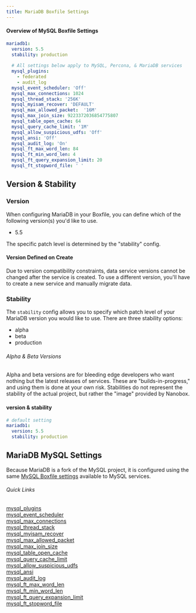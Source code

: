 ```yaml
---
title: MariaDB Boxfile Settings
---
```


#### Overview of MySQL Boxfile Settings
```yaml
mariadb1:
  version: 5.5
  stability: production
  
  # All settings below apply to MySQL, Percona, & MariaDB services
  mysql_plugins:
    - federated
    - audit_log
  mysql_event_scheduler: 'Off'
  mysql_max_connections: 1024
  mysql_thread_stack: '256K'
  mysql_myisam_recover: 'DEFAULT'
  mysql_max_allowed_packet:  '16M'
  mysql_max_join_size: 9223372036854775807
  mysql_table_open_cache: 64
  mysql_query_cache_limit: '1M'
  mysql_allow_suspicious_udfs: 'Off'
  mysql_ansi: 'Off'
  mysql_audit_log: 'On'
  mysql_ft_max_word_len: 84
  mysql_ft_min_word_len: 4
  mysql_ft_query_expansion_limit: 20
  mysql_ft_stopword_file: ' '
``` 

## Version & Stability

### Version
When configuring MariaDB in your Boxfile, you can define which of the following version(s) you'd like to use.

- 5.5

The specific patch level is determined by the "stability" config.

#### Version Defined on Create
Due to version compatibility constraints, data service versions cannot be changed after the service is created. To use a different version, you'll have to create a new service and manually migrate data.

### Stability
The `stability` config allows you to specify which patch level of your MariaDB version you would like to use. There are three stability options:

- alpha
- beta
- production

###### Alpha & Beta Versions
Alpha and beta versions are for bleeding edge developers who want nothing but the latest releases of services. These are "builds-in-progress," and using them is done at your own risk. Stabilities do not represent the stability of the actual project, but rather the "image" provided by Nanobox.

#### version & stability
```yaml
# default setting
mariadb1:
  version: 5.5
  stability: production
```

## MariaDB MySQL Settings
Because MariaDB is a fork of the MySQL project, it is configured using the same [MySQL Boxfile settings](/boxfile/data-services/mysql#mysql-settings) available to MySQL services.

###### Quick Links 
[mysql\_plugins](/boxfile/data-services/mysql#mysql-plugins)  
[mysql\_event\_scheduler](/boxfile/data-services/mysql#mysql-event-scheduler)  
[mysql\_max\_connections](/boxfile/data-services/mysql#mysql-max-connections)  
[mysql\_thread\_stack](/boxfile/data-services/mysql#mysql-thread-stack)  
[mysql\_myisam\_recover](/boxfile/data-services/mysql#mysql-myisam-recover)  
[mysql\_max\_allowed\_packet](/boxfile/data-services/mysql#mysql-max-allowed-packet)  
[mysql\_max\_join\_size](/boxfile/data-services/mysql#mysql-max-join-size)  
[mysql\_table\_open\_cache](/boxfile/data-services/mysql#mysql-table-open-cache)  
[mysql\_query\_cache\_limit](/boxfile/data-services/mysql#mysql-query-cache-limit)  
[mysql\_allow\_suspicious\_udfs](/boxfile/data-services/mysql#mysql-allow-suspicious-udfs)  
[mysql\_ansi](/boxfile/data-services/mysql#mysql-ansi)  
[mysql\_audit\_log](/boxfile/data-services/mysql#mysql-audit-log)  
[mysql\_ft\_max\_word\_len](/boxfile/data-services/mysql#mysql-ft-max-word-len)  
[mysql\_ft\_min\_word\_len](/boxfile/data-services/mysql#mysql-ft-min-word-len)  
[mysql\_ft\_query\_expansion\_limit](/boxfile/data-services/mysql#mysql-ft-query-expansion-limit)  
[mysql\_ft\_stopword\_file](/boxfile/data-services/mysql#mysql-ft-stopword-file) 
